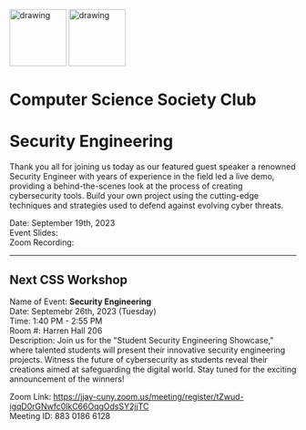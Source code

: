 


<!-- # First General Meeting -->

<img src="https://i.imgur.com/JybZuXd.png" alt="drawing" width="100"/> <img src="https://i.imgur.com/Bzkqs5I.png" alt="drawing" width="100"/>

# Computer Science Society Club

# Security Engineering

Thank you all for joining us today as our featured guest speaker a renowned Security Engineer with years of experience in the field led a live demo, providing a behind-the-scenes look at the process of creating cybersecurity tools. Build your own project using the cutting-edge techniques and strategies used to defend against evolving cyber threats.

Date: September 19th, 2023 <br>
Event Slides: <br>
Zoom Recording: <br>

---

## Next CSS Workshop
<p>Name of Event: <b> Security Engineering </b> <br> Date: Septemebr 26th, 2023 (Tuesday) <br> 
Time: 1:40 PM - 2:55 PM <br> 
Room #: Harren Hall 206  <br>
Description: Join us for the "Student Security Engineering Showcase," where talented students will present their innovative security engineering projects. Witness the future of cybersecurity as students reveal their creations aimed at safeguarding the digital world. Stay tuned for the exciting announcement of the winners! <br>
  
Zoom Link: https://jjay-cuny.zoom.us/meeting/register/tZwud-igqD0rGNwfc0lkC66OqgOdsSY2jjTC <br> 
Meeting ID:  883 0186 6128 <br> </p>
